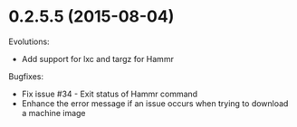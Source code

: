 0.2.5.5 (2015-08-04)
============================================

Evolutions:
* Add support for lxc and targz for Hammr

Bugfixes:
* Fix issue #34 - Exit status of Hammr command
* Enhance the error message if an issue occurs when trying to download a machine image
